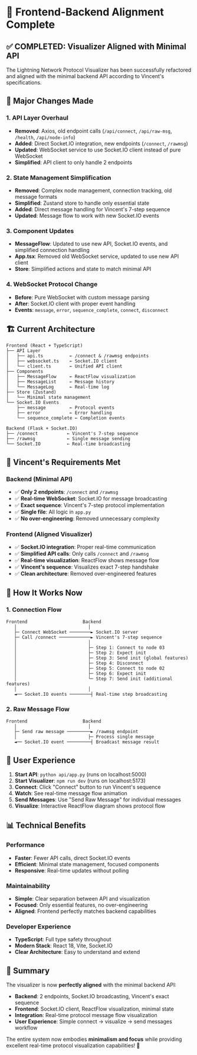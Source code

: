 # 🎯 Frontend-Backend Alignment Complete

## ✅ COMPLETED: Visualizer Aligned with Minimal API

The Lightning Network Protocol Visualizer has been successfully refactored and aligned with the minimal backend API according to Vincent's specifications.

## 🔄 **Major Changes Made**

### 1. **API Layer Overhaul**
- **Removed**: Axios, old endpoint calls (`/api/connect`, `/api/raw-msg`, `/health`, `/api/node-info`)
- **Added**: Direct Socket.IO integration, new endpoints (`/connect`, `/rawmsg`)
- **Updated**: WebSocket service to use Socket.IO client instead of pure WebSocket
- **Simplified**: API client to only handle 2 endpoints

### 2. **State Management Simplification**
- **Removed**: Complex node management, connection tracking, old message formats
- **Simplified**: Zustand store to handle only essential state
- **Added**: Direct message handling for Vincent's 7-step sequence
- **Updated**: Message flow to work with new Socket.IO events

### 3. **Component Updates**
- **MessageFlow**: Updated to use new API, Socket.IO events, and simplified connection handling
- **App.tsx**: Removed old WebSocket service, updated to use new API client
- **Store**: Simplified actions and state to match minimal API

### 4. **WebSocket Protocol Change**
- **Before**: Pure WebSocket with custom message parsing
- **After**: Socket.IO client with proper event handling
- **Events**: `message`, `error`, `sequence_complete`, `connect`, `disconnect`

## 🏗️ **Current Architecture**

```
Frontend (React + TypeScript)
├── API Layer
│   ├── api.ts          ← /connect & /rawmsg endpoints
│   ├── websocket.ts    ← Socket.IO client
│   └── client.ts       ← Unified API client
├── Components
│   ├── MessageFlow     ← ReactFlow visualization
│   ├── MessageList     ← Message history
│   └── MessageLog      ← Real-time log
├── Store (Zustand)
│   └── Minimal state management
└── Socket.IO Events
    ├── message         ← Protocol events
    ├── error           ← Error handling
    └── sequence_complete ← Completion events

Backend (Flask + Socket.IO)
├── /connect           ← Vincent's 7-step sequence
├── /rawmsg            ← Single message sending
└── Socket.IO          ← Real-time broadcasting
```

## 🎯 **Vincent's Requirements Met**

### Backend (Minimal API)
- ✅ **Only 2 endpoints**: `/connect` and `/rawmsg`
- ✅ **Real-time WebSocket**: Socket.IO for message broadcasting
- ✅ **Exact sequence**: Vincent's 7-step protocol implementation
- ✅ **Single file**: All logic in `app.py`
- ✅ **No over-engineering**: Removed unnecessary complexity

### Frontend (Aligned Visualizer)
- ✅ **Socket.IO integration**: Proper real-time communication
- ✅ **Simplified API calls**: Only calls `/connect` and `/rawmsg`
- ✅ **Real-time visualization**: ReactFlow shows message flow
- ✅ **Vincent's sequence**: Visualizes exact 7-step handshake
- ✅ **Clean architecture**: Removed over-engineered features

## 🚀 **How It Works Now**

### 1. **Connection Flow**
```
Frontend                     Backend
   │                           │
   ├─ Connect WebSocket ────────► Socket.IO server
   ├─ Call /connect ────────────► Vincent's 7-step sequence
   │                           │
   │                           ├─ Step 1: Connect to node 03
   │                           ├─ Step 2: Expect init
   │                           ├─ Step 3: Send init (global features)
   │                           ├─ Step 4: Disconnect
   │                           ├─ Step 5: Connect to node 02
   │                           ├─ Step 6: Expect init
   │                           └─ Step 7: Send init (additional features)
   │                           │
   ◄── Socket.IO events ────────┤ Real-time step broadcasting
```

### 2. **Raw Message Flow**
```
Frontend                     Backend
   │                           │
   ├─ Send raw message ─────────► /rawmsg endpoint
   │                           ├─ Process single message
   ◄── Socket.IO event ─────────┤ Broadcast message result
```

## 🎨 **User Experience**

1. **Start API**: `python api/app.py` (runs on localhost:5000)
2. **Start Visualizer**: `npm run dev` (runs on localhost:5173)
3. **Connect**: Click "Connect" button to run Vincent's sequence
4. **Watch**: See real-time message flow animation
5. **Send Messages**: Use "Send Raw Message" for individual messages
6. **Visualize**: Interactive ReactFlow diagram shows protocol flow

## 📊 **Technical Benefits**

### Performance
- **Faster**: Fewer API calls, direct Socket.IO events
- **Efficient**: Minimal state management, focused components
- **Responsive**: Real-time updates without polling

### Maintainability
- **Simple**: Clear separation between API and visualization
- **Focused**: Only essential features, no over-engineering
- **Aligned**: Frontend perfectly matches backend capabilities

### Developer Experience
- **TypeScript**: Full type safety throughout
- **Modern Stack**: React 18, Vite, Socket.IO
- **Clear Architecture**: Easy to understand and extend

## 🎉 **Summary**

The visualizer is now **perfectly aligned** with the minimal backend API:

- **Backend**: 2 endpoints, Socket.IO broadcasting, Vincent's exact sequence
- **Frontend**: Socket.IO client, ReactFlow visualization, minimal state
- **Integration**: Real-time protocol message flow visualization
- **User Experience**: Simple connect → visualize → send messages workflow

The entire system now embodies **minimalism and focus** while providing excellent real-time protocol visualization capabilities! 🚀
